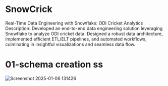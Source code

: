 # SnowCrick
Real-Time Data Engineering with Snowflake: ODI Cricket Analytics Description: Developed an end-to-end data engineering solution leveraging Snowflake to analyze ODI cricket data. Designed a robust data architecture, implemented efficient ETL/ELT pipelines, and automated workflows, culminating in insightful visualizations and seamless data flow.

# 01-schema creation ss
![Screenshot 2025-01-06 131426](https://github.com/user-attachments/assets/55856660-a612-4c72-871a-18c748831da4)
